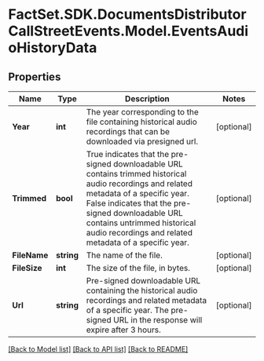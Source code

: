 # FactSet.SDK.DocumentsDistributorCallStreetEvents.Model.EventsAudioHistoryData

## Properties

Name | Type | Description | Notes
------------ | ------------- | ------------- | -------------
**Year** | **int** | The year corresponding to the file containing historical audio recordings that can be downloaded via presigned url. | [optional] 
**Trimmed** | **bool** | True  indicates that the pre-signed downloadable URL contains trimmed historical audio recordings and related metadata of a specific year.  False  indicates that the pre-signed downloadable URL contains untrimmed historical audio recordings and related metadata of a specific year. | [optional] 
**FileName** | **string** | The name of the file. | [optional] 
**FileSize** | **int** | The size of the file, in bytes. | [optional] 
**Url** | **string** | Pre-signed downloadable URL containing the historical audio recordings and related metadata of a specific year. The pre-signed URL in the response will expire after 3 hours. | [optional] 

[[Back to Model list]](../README.md#documentation-for-models) [[Back to API list]](../README.md#documentation-for-api-endpoints) [[Back to README]](../README.md)

